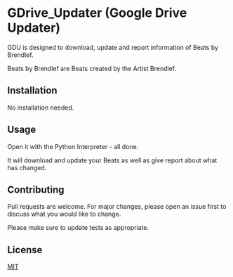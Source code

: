 # GDrive_Updater (Google Drive Updater)

GDU is designed to download, update and report information of Beats by Brendlef.

Beats by Brendlef are Beats created by the Artist Brendlef.

## Installation

No installation needed.

## Usage

Open it with the Python Interpreter - all done.

It will download and update your Beats  as well as give report about what has changed.

## Contributing
Pull requests are welcome. For major changes, please open an issue first to discuss what you would like to change.

Please make sure to update tests as appropriate.

## License
[MIT](https://choosealicense.com/licenses/mit/)
